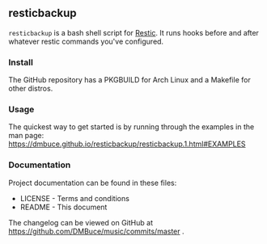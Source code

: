 
## resticbackup

`resticbackup` is a bash shell script for [Restic](https://restic.net/).
It runs hooks before and after whatever restic commands you've configured.

### Install

The GitHub repository has a PKGBUILD for Arch Linux and a Makefile for other distros.

### Usage

The quickest way to get started is by running through the examples in the man page:
https://dmbuce.github.io/resticbackup/resticbackup.1.html#EXAMPLES

### Documentation

Project documentation can be found in these files:

* LICENSE - Terms and conditions
* README  - This document

The changelog can be viewed on GitHub at
https://github.com/DMBuce/music/commits/master .

